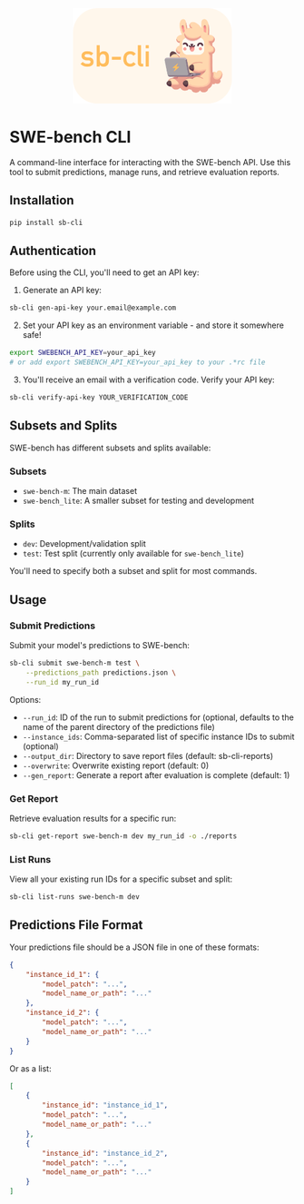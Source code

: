 <p align="center">
  <img src="assets/sb-cli-logo.png" alt="SWE-bench CLI Logo" style="height: 12em">
</p>

# SWE-bench CLI

A command-line interface for interacting with the SWE-bench API. Use this tool to submit predictions, manage runs, and retrieve evaluation reports.

## Installation

```bash
pip install sb-cli
```

## Authentication

Before using the CLI, you'll need to get an API key:

1. Generate an API key:
```bash
sb-cli gen-api-key your.email@example.com
```

2. Set your API key as an environment variable - and store it somewhere safe!
```bash
export SWEBENCH_API_KEY=your_api_key
# or add export SWEBENCH_API_KEY=your_api_key to your .*rc file
```

3. You'll receive an email with a verification code. Verify your API key:
```bash
sb-cli verify-api-key YOUR_VERIFICATION_CODE
```

## Subsets and Splits

SWE-bench has different subsets and splits available:

### Subsets
- `swe-bench-m`: The main dataset
- `swe-bench_lite`: A smaller subset for testing and development

### Splits
- `dev`: Development/validation split
- `test`: Test split (currently only available for `swe-bench_lite`)

You'll need to specify both a subset and split for most commands.

## Usage

### Submit Predictions

Submit your model's predictions to SWE-bench:

```bash
sb-cli submit swe-bench-m test \
    --predictions_path predictions.json \
    --run_id my_run_id
```

Options:
- `--run_id`: ID of the run to submit predictions for (optional, defaults to the name of the parent directory of the predictions file)
- `--instance_ids`: Comma-separated list of specific instance IDs to submit (optional)
- `--output_dir`: Directory to save report files (default: sb-cli-reports)
- `--overwrite`: Overwrite existing report (default: 0)
- `--gen_report`: Generate a report after evaluation is complete (default: 1)

### Get Report

Retrieve evaluation results for a specific run:

```bash
sb-cli get-report swe-bench-m dev my_run_id -o ./reports
```

### List Runs

View all your existing run IDs for a specific subset and split:

```bash
sb-cli list-runs swe-bench-m dev
```

## Predictions File Format

Your predictions file should be a JSON file in one of these formats:

```json
{
    "instance_id_1": {
        "model_patch": "...",
        "model_name_or_path": "..."
    },
    "instance_id_2": {
        "model_patch": "...",
        "model_name_or_path": "..."
    }
}
```

Or as a list:

```json
[
    {
        "instance_id": "instance_id_1",
        "model_patch": "...",
        "model_name_or_path": "..."
    },
    {
        "instance_id": "instance_id_2",
        "model_patch": "...",
        "model_name_or_path": "..."
    }
]
```
